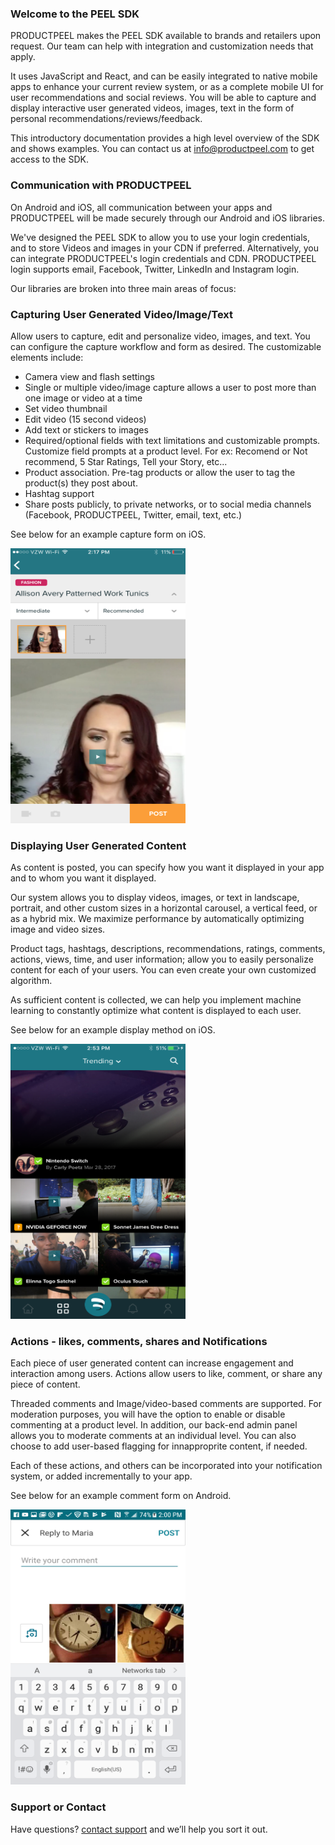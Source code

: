 ### Welcome to the PEEL SDK

PRODUCTPEEL makes the PEEL SDK available to brands and retailers upon request. Our team can help with integration and customization needs that apply. 

It uses JavaScript and React, and can be easily integrated to native mobile apps to enhance your current review system, or as a complete mobile UI for user recommendations and social reviews. You will be able to capture and display interactive user generated videos, images, text in the form of personal recommendations/reviews/feedback. 

This introductory documentation provides a high level overview of the SDK and shows examples. You can contact us at info@productpeel.com to get access to the SDK. 

### Communication with PRODUCTPEEL

On Android and iOS, all communication between your apps and PRODUCTPEEL will be made securely through our Android and iOS libraries. 

We've designed the PEEL SDK to allow you to use your login credentials, and to store Videos and images in your CDN if preferred. Alternatively, you can integrate PRODUCTPEEL's login credentials and CDN. PRODUCTPEEL login supports email, Facebook, Twitter, LinkedIn and Instagram login. 

Our libraries are broken into three main areas of focus:

### Capturing User Generated Video/Image/Text

Allow users to capture, edit and personalize video, images, and text. You can configure the capture workflow and form as desired.  The customizable elements include:

- Camera view and flash settings
- Single or multiple video/image capture allows a user to post more than one image or video at a time
- Set video thumbnail
- Edit video (15 second videos)
- Add text or stickers to images
- Required/optional fields with text limitations and customizable prompts. Customize field prompts at a product level. For ex: Recomend or Not recommend, 5 Star Ratings, Tell your Story, etc... 
- Product association. Pre-tag products or allow the user to tag the product(s) they post about. 
- Hashtag support
- Share posts publicly, to private networks, or to social media channels (Facebook, PRODUCTPEEL, Twitter, email, text, etc.)

See below for an example capture form on iOS. 

<img src="Screen Shot 2017-06-27 at 2.25.04 PM.png" alt="hi" class="inline" height="440" width="280"/>

### Displaying User Generated Content 

As content is posted, you can specify how you want it displayed in your app and to whom you want it displayed. 

Our system allows you to display videos, images, or text in landscape, portrait, and other custom sizes in a horizontal carousel, a vertical feed, or as a hybrid mix.  We maximize  performance by automatically optimizing image and video sizes.   

Product tags, hashtags, descriptions, recommendations, ratings, comments, actions, views, time, and user information; allow you to easily personalize content for each of your users. You can even create your own customized algorithm. 

As sufficient content is collected, we can help you implement machine learning to constantly optimize what content is displayed to each user. 

See below for an example display method on iOS.

<img src="image1 (3).png" alt="hi" class="inline" height="440" width="280"/> 

### Actions - likes, comments, shares and Notifications

Each piece of user generated content can increase engagement and interaction among users. Actions allow users to like, comment, or share any piece of content. 

Threaded comments and Image/video-based comments are supported. For moderation purposes, you will have the option to enable or disable commenting at a product level. In addition, our back-end admin panel allows you to moderate comments at an individual level. You can also choose to add user-based flagging for innapproprite content, if needed. 

Each of these actions, and others can be incorporated into your notification system, or added incrementally to your app. 

See below for an example comment form on Android.

<img src="Screenshot_20170627-140005.png" alt="hi" class="inline" height="440" width="280"/> 

### Support or Contact

Have questions? [contact support](https://productpeel.com/contact) and we’ll help you sort it out.
 
